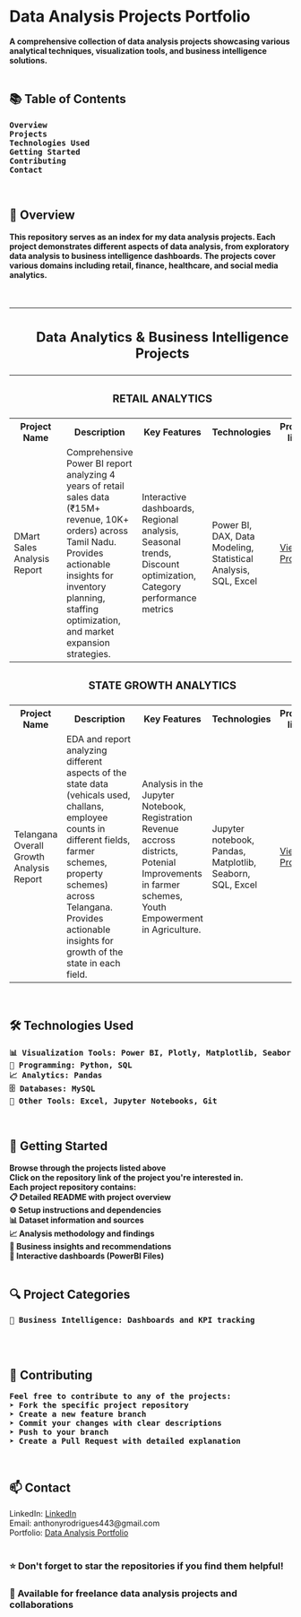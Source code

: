 <h1>Data Analysis Projects Portfolio</h1>
<b>A comprehensive collection of data analysis projects showcasing various analytical techniques, visualization tools, and business intelligence solutions.</b>
<br><br>
<h2>📚 Table of Contents</h2>
<pre><b>Overview
Projects
Technologies Used
Getting Started
Contributing
Contact
</b></pre>
<br>
<h2>🎯 Overview</h2>
<b>This repository serves as an index for my data analysis projects. Each project demonstrates different aspects of data analysis, from exploratory data analysis to business intelligence dashboards. The projects cover various domains including retail, finance, healthcare, and social media analytics.</b>
<br><br><br>
<table>
  <tr><th colspan="5"><h2>Data Analytics & Business Intelligence Projects</h2></th></tr>
  <tr><th colspan="5"><h3>RETAIL ANALYTICS</h3></th></tr>
  <tr><th>Project Name</th>    <th>Description</th>    <th>Key Features</th>    <th>Technologies</th>    <th>Project link</th></tr>
  <tr>
    <td>DMart Sales Analysis Report</td>
    <td>Comprehensive Power BI report analyzing 4 years of retail sales data (₹15M+ revenue, 10K+ orders) across Tamil Nadu. Provides actionable insights for inventory planning, staffing optimization, and market expansion strategies.</td>
    <td>Interactive dashboards, Regional analysis, Seasonal trends, Discount optimization, Category performance metrics</td>
    <td>Power BI, DAX, Data Modeling, Statistical Analysis, SQL, Excel</td>
    <td><a href="https://github.com/anthonyrodrigues443/Data-Analysis-Projects/tree/main/DMart_Sales_Analysis" target="_blank">View Project</a></td>
  </tr>


  <tr><th colspan="5"><h3>STATE GROWTH ANALYTICS</h3></th></tr>
  <tr><th>Project Name</th>    <th>Description</th>    <th>Key Features</th>    <th>Technologies</th>    <th>Project link</th></tr>
  <tr>
    <td>Telangana Overall Growth Analysis Report</td>
    <td>EDA and report analyzing different aspects of the state data (vehicals used, challans, employee counts in different fields, farmer schemes, property schemes) across Telangana. Provides actionable insights for growth of the state in each field.</td>
    <td>Analysis in the Jupyter Notebook, Registration Revenue accross districts, Potenial Improvements in farmer schemes, Youth Empowerment in Agriculture.</td>
    <td>Jupyter notebook, Pandas, Matplotlib, Seaborn, SQL, Excel</td>
    <td><a href="https://github.com/anthonyrodrigues443/Data-Analysis-Projects/tree/main/Telangana_Overall_Growth_Analysis" target="_blank">View Project</a></td>
  </tr>
</table>


<br>
<h2>🛠️ Technologies Used</h2>
<pre><b>📊 Visualization Tools: Power BI, Plotly, Matplotlib, Seaborn
🐍 Programming: Python, SQL
📈 Analytics: Pandas
🗄️ Databases: MySQL
🔧 Other Tools: Excel, Jupyter Notebooks, Git</b></pre>

<br>
<h2>🚀 Getting Started</h2>
<b>
Browse through the projects listed above<br>
Click on the repository link of the project you're interested in.<br>
Each project repository contains:<br>
📋 Detailed README with project overview<br>
⚙️ Setup instructions and dependencies<br>
📊 Dataset information and sources<br>
📈 Analysis methodology and findings<br>
🎯 Business insights and recommendations<br>
📱 Interactive dashboards (PowerBI Files)</b>
<br><br>
<h2>🔍 Project Categories</h2>
<pre><b>🏢 Business Intelligence: Dashboards and KPI tracking</b></pre>
<br><br>
<h2>🤝 Contributing</h2>
<pre><b>Feel free to contribute to any of the projects:
➤ Fork the specific project repository
➤ Create a new feature branch
➤ Commit your changes with clear descriptions
➤ Push to your branch
➤ Create a Pull Request with detailed explanation</b></pre><br>
<h2>📫 Contact</h2>
LinkedIn: <a href="https://linkedin.com/in/anthonyrodrigues443">LinkedIn</a>
<br>Email: anthonyrodrigues443@gmail.com
<br>Portfolio: <a href="#">Data Analysis Portfolio</a>
<br><br>
<h3>⭐ Don't forget to star the repositories if you find them helpful!</h3>
<h3>💼 Available for freelance data analysis projects and collaborations</h3></document_content>
</invoke>
